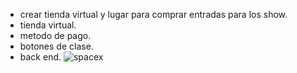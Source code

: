 - crear tienda virtual y lugar para comprar entradas para los show. 
- tienda virtual.
- metodo de pago.
- botones de clase.
- back end.
![spacex](https://github.com/user-attachments/assets/2dce1b30-81b8-49a0-9753-7b372f3b27de)
